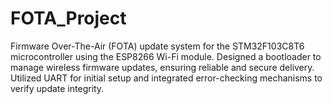 # FOTA_Project
Firmware Over-The-Air (FOTA) update system for the STM32F103C8T6 microcontroller using the ESP8266 Wi-Fi module. Designed a bootloader to manage wireless firmware updates, ensuring reliable and secure delivery. Utilized UART for initial setup and integrated error-checking mechanisms to verify update integrity.
